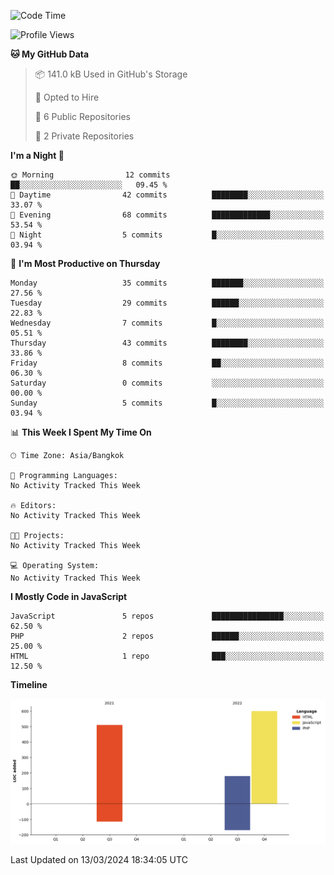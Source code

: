 <!--START_SECTION:waka-->
![Code Time](http://img.shields.io/badge/Code%20Time-13%20hrs%2031%20mins-blue)

![Profile Views](http://img.shields.io/badge/Profile%20Views-0-blue)

**🐱 My GitHub Data** 

> 📦 141.0 kB Used in GitHub's Storage 
 > 
> 💼 Opted to Hire
 > 
> 📜 6 Public Repositories 
 > 
> 🔑 2 Private Repositories 
 > 
**I'm a Night 🦉** 

```text
🌞 Morning                12 commits          ██░░░░░░░░░░░░░░░░░░░░░░░   09.45 % 
🌆 Daytime                42 commits          ████████░░░░░░░░░░░░░░░░░   33.07 % 
🌃 Evening                68 commits          █████████████░░░░░░░░░░░░   53.54 % 
🌙 Night                  5 commits           █░░░░░░░░░░░░░░░░░░░░░░░░   03.94 % 
```
📅 **I'm Most Productive on Thursday** 

```text
Monday                   35 commits          ███████░░░░░░░░░░░░░░░░░░   27.56 % 
Tuesday                  29 commits          ██████░░░░░░░░░░░░░░░░░░░   22.83 % 
Wednesday                7 commits           █░░░░░░░░░░░░░░░░░░░░░░░░   05.51 % 
Thursday                 43 commits          ████████░░░░░░░░░░░░░░░░░   33.86 % 
Friday                   8 commits           ██░░░░░░░░░░░░░░░░░░░░░░░   06.30 % 
Saturday                 0 commits           ░░░░░░░░░░░░░░░░░░░░░░░░░   00.00 % 
Sunday                   5 commits           █░░░░░░░░░░░░░░░░░░░░░░░░   03.94 % 
```


📊 **This Week I Spent My Time On** 

```text
🕑︎ Time Zone: Asia/Bangkok

💬 Programming Languages: 
No Activity Tracked This Week

🔥 Editors: 
No Activity Tracked This Week

🐱‍💻 Projects: 
No Activity Tracked This Week

💻 Operating System: 
No Activity Tracked This Week
```

**I Mostly Code in JavaScript** 

```text
JavaScript               5 repos             ████████████████░░░░░░░░░   62.50 % 
PHP                      2 repos             ██████░░░░░░░░░░░░░░░░░░░   25.00 % 
HTML                     1 repo              ███░░░░░░░░░░░░░░░░░░░░░░   12.50 % 
```



**Timeline**

![Lines of Code chart](https://raw.githubusercontent.com/nahcettolrahc/nahcettolrahc/main/assets/bar_graph.png)


 Last Updated on 13/03/2024 18:34:05 UTC
<!--END_SECTION:waka-->
